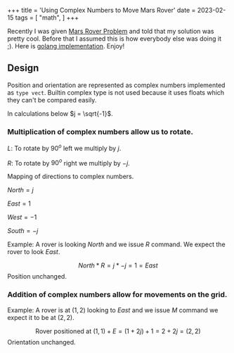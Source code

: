 +++
title = 'Using Complex Numbers to Move Mars Rover'
date = 2023-02-15
tags = [
    "math",
]
+++

Recently I was given [Mars Rover Problem](https://code.google.com/archive/p/marsrovertechchallenge/) and told that my solution was pretty cool. Before that I assumed this is how everybody else was doing it ;). Here is [golang implementation](https://github.com/pratikdeoghare/mars-rover-problem). Enjoy!

## Design
Position and orientation are represented as complex numbers implemented as `type vect`. Builtin complex type is not used because it uses floats which they can't be compared easily.

In calculations below $j = \sqrt{-1}$.

### Multiplication of complex numbers allow us to rotate.

$L$: To rotate by $90^o$ left we multiply by $j$.

$R$: To rotate by $90^o$ right we multiply by $-j$.

Mapping of directions to complex numbers.

$North = j$ 

$East = 1$

$West = -1$

$South = -j$
        
Example: A rover is looking $North$ and we issue $R$ command. We expect the rover to look $East$. 

$$ North * R
= j * -j
= 1
= East $$  Position unchanged. 
    
### Addition of complex numbers allow for movements on the grid.

Example: A rover is at $(1,2)$ looking to $East$ and we issue $M$ command we expect it to be at $(2,2)$.

$$ \text{Rover positioned at} \ (1,1) + E
= (1 + 2j) + 1
= 2 + 2j
= (2, 2) $$  Orientation unchanged. 
